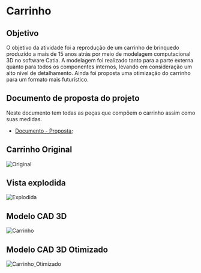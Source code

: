 # Carrinho

## Objetivo

O objetivo da atividade foi a reprodução de um carrinho de brinquedo produzido a mais de 15 anos atrás por meio de modelagem computacional 3D no software Catia. A modelagem foi realizado tanto para a parte externa quanto para todos os componentes internos, levando em consideração um alto nível de detalhamento. Ainda foi proposta uma otimização do carrinho para um formato mais futurístico.

## Documento de proposta do projeto

Neste documento tem todas as peças que compõem o carrinho assim como suas medidas.

- [Documento - Proposta](https://drive.google.com/file/d/1v8zqfTdwTqAdX60l04jJNKvUMF67kbft/view?usp=sharing);

## Carrinho Original

![Original](https://user-images.githubusercontent.com/48416936/122618013-c62b5380-d063-11eb-8f71-f4434a3ff93e.png)

## Vista explodida

![Explodida](https://user-images.githubusercontent.com/48416936/122618132-ff63c380-d063-11eb-8dc3-472a994ae609.png)

## Modelo CAD 3D

![Carrinho](https://user-images.githubusercontent.com/48416936/122617821-587f2780-d063-11eb-857b-9e5fd56ef5f1.png)

## Modelo CAD 3D Otimizado

![Carrinho_Otimizado](https://user-images.githubusercontent.com/48416936/122617961-a72cc180-d063-11eb-94c9-90cb76eb05cf.png)
